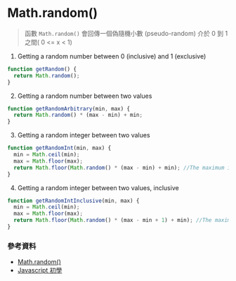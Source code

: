 # Math.random()


> 函數 `Math.random()` 會回傳一個偽隨機小數 (pseudo-random) 介於 0 到 1 之間( 0 <= x < 1) 

1. Getting a random number between 0 (inclusive) and 1 (exclusive)
~~~js
function getRandom() {
  return Math.random();
}
~~~

2. Getting a random number between two values
~~~js
function getRandomArbitrary(min, max) {
  return Math.random() * (max - min) + min;
}
~~~

3. Getting a random integer between two values
~~~js
function getRandomInt(min, max) {
  min = Math.ceil(min);
  max = Math.floor(max);
  return Math.floor(Math.random() * (max - min) + min); //The maximum is exclusive and the minimum is inclusive
}
~~~

4. Getting a random integer between two values, inclusive
~~~js
function getRandomIntInclusive(min, max) {
  min = Math.ceil(min);
  max = Math.floor(max);
  return Math.floor(Math.random() * (max - min + 1) + min); //The maximum is inclusive and the minimum is inclusive
}
~~~


### 參考資料
* [Math.random()](https://developer.mozilla.org/zh-TW/docs/Web/JavaScript/Reference/Global_Objects/Math/random#%E5%98%97%E8%A9%A6%E4%B8%80%E4%B8%8B) 
* [Javascript 初學](https://hackmd.io/_6ue_XDBSBmwouAF5iAEJw?view) 